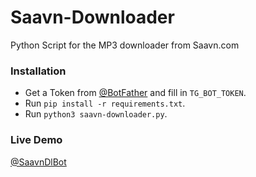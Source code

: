 # Saavn-Downloader

Python Script for the MP3 downloader from Saavn.com

### Installation 

- Get a Token from [@BotFather](https://t.me/BotFather) and fill in `TG_BOT_TOKEN`.
- Run `pip install -r requirements.txt`.
- Run `python3 saavn-downloader.py`.

### Live Demo

[@SaavnDlBot](https://t.me/SaavnDlBot)
